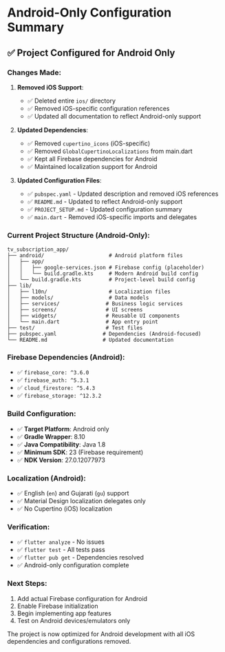 # Android-Only Configuration Summary

## ✅ Project Configured for Android Only

### Changes Made:
1. **Removed iOS Support**:
   - ✅ Deleted entire `ios/` directory
   - ✅ Removed iOS-specific configuration references
   - ✅ Updated all documentation to reflect Android-only support

2. **Updated Dependencies**:
   - ✅ Removed `cupertino_icons` (iOS-specific)
   - ✅ Removed `GlobalCupertinoLocalizations` from main.dart
   - ✅ Kept all Firebase dependencies for Android
   - ✅ Maintained localization support for Android

3. **Updated Configuration Files**:
   - ✅ `pubspec.yaml` - Updated description and removed iOS references
   - ✅ `README.md` - Updated to reflect Android-only support
   - ✅ `PROJECT_SETUP.md` - Updated configuration summary
   - ✅ `main.dart` - Removed iOS-specific imports and delegates

### Current Project Structure (Android-Only):
```
tv_subscription_app/
├── android/                     # Android platform files
│   ├── app/
│   │   ├── google-services.json # Firebase config (placeholder)
│   │   └── build.gradle.kts     # Modern Android build config
│   └── build.gradle.kts         # Project-level build config
├── lib/
│   ├── l10n/                    # Localization files
│   ├── models/                  # Data models
│   ├── services/               # Business logic services
│   ├── screens/                # UI screens
│   ├── widgets/                # Reusable UI components
│   └── main.dart               # App entry point
├── test/                       # Test files
├── pubspec.yaml               # Dependencies (Android-focused)
└── README.md                  # Updated documentation
```

### Firebase Dependencies (Android):
- ✅ `firebase_core: ^3.6.0`
- ✅ `firebase_auth: ^5.3.1`
- ✅ `cloud_firestore: ^5.4.3`
- ✅ `firebase_storage: ^12.3.2`

### Build Configuration:
- ✅ **Target Platform**: Android only
- ✅ **Gradle Wrapper**: 8.10
- ✅ **Java Compatibility**: Java 1.8
- ✅ **Minimum SDK**: 23 (Firebase requirement)
- ✅ **NDK Version**: 27.0.12077973

### Localization (Android):
- ✅ English (`en`) and Gujarati (`gu`) support
- ✅ Material Design localization delegates only
- ✅ No Cupertino (iOS) localization

### Verification:
- ✅ `flutter analyze` - No issues
- ✅ `flutter test` - All tests pass
- ✅ `flutter pub get` - Dependencies resolved
- ✅ Android-only configuration complete

### Next Steps:
1. Add actual Firebase configuration for Android
2. Enable Firebase initialization
3. Begin implementing app features
4. Test on Android devices/emulators only

The project is now optimized for Android development with all iOS dependencies and configurations removed.